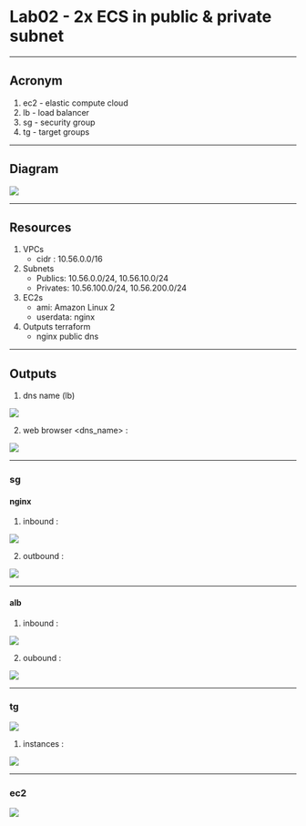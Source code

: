 # Lab02 - 2x ECS in public & private subnet

---

## Acronym
1. ec2 - elastic compute cloud
2. lb - load balancer
3. sg - security group
4. tg - target groups

---

## Diagram
[<img src="https://i.imgur.com/b89yXrS.png">](https://i.imgur.com/b89yXrS.png)

---

## Resources
1. VPCs
    * cidr : 10.56.0.0/16
2. Subnets
    * Publics: 10.56.0.0/24, 10.56.10.0/24
    * Privates: 10.56.100.0/24, 10.56.200.0/24
3. EC2s
    * ami: Amazon Linux 2
    * userdata: nginx
4. Outputs terraform
    * nginx public dns

---

## Outputs
1. dns name (lb)

[<img src="https://i.imgur.com/vqpEqwF.png">](https://i.imgur.com/vqpEqwF.png)

2. web browser <dns_name> :

[<img src="https://i.imgur.com/KL7x5il.png">](https://i.imgur.com/KL7x5il.png)

---

### sg 
#### nginx
1. inbound :

[<img src="https://i.imgur.com/rLoWLo9.png">](https://i.imgur.com/rLoWLo9.png)

2. outbound :

[<img src="https://i.imgur.com/3cnjhFh.png">](https://i.imgur.com/3cnjhFh.png)

---

#### alb
1. inbound :

[<img src="https://i.imgur.com/Xr1Kqo7.png">](https://i.imgur.com/Xr1Kqo7.png)

2. oubound : 

[<img src="https://i.imgur.com/e75qVGH.png">](https://i.imgur.com/e75qVGH.png)

---

### tg
[<img src="https://i.imgur.com/ekr5UoS.png">](https://i.imgur.com/ekr5UoS.png)

1. instances :

[<img src="https://i.imgur.com/FtSjlfS.png">](https://i.imgur.com/FtSjlfS.png)


---

### ec2
[<img src="https://i.imgur.com/DRL8mfj.png">](https://i.imgur.com/DRL8mfj.png)
